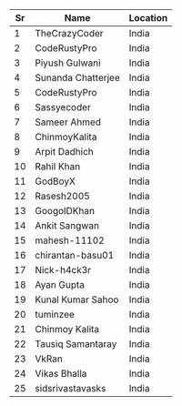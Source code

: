 |Sr| Name               |Location        |
|--|--------------------|----------------|
|1 | TheCrazyCoder      | India          |
|2 | CodeRustyPro       | India          |
|3 | Piyush Gulwani     | India          |
|4 | Sunanda Chatterjee | India          |
|5 | CodeRustyPro       | India          |
|6 | Sassyecoder        | India          |
|7 | Sameer Ahmed       | India          |
|8 | ChinmoyKalita      | India          |
|9 | Arpit Dadhich      | India          |
|10| Rahil Khan         | India          |
|11| GodBoyX            | India          |
|12| Rasesh2005         | India          |
|13| GoogolDKhan        | India          |
|14| Ankit Sangwan      | India          |
|15| mahesh-11102       | India          |
|16| chirantan-basu01   | India          |
|17| Nick-h4ck3r        | India          |
|18| Ayan Gupta         | India          |
|19| Kunal Kumar Sahoo  | India          |
|20| tuminzee           | India          |
|21| Chinmoy Kalita     | India          |
|22| Tausiq Samantaray  | India          |
|23| VkRan              | India          |
|24| Vikas Bhalla       | India          |
|25| sidsrivastavasks   | India          |

